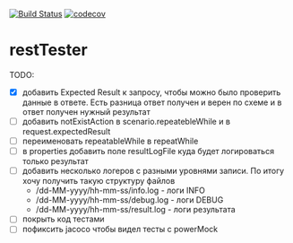 [![Build Status](https://travis-ci.org/sergeevik/restTester.svg?branch=master)](https://travis-ci.org/sergeevik/restTester)  [![codecov](https://codecov.io/gh/sergeevik/restTester/branch/master/graph/badge.svg)](https://codecov.io/gh/sergeevik/restTester)

# restTester

TODO:
- [x] добавить Expected Result к запросу, чтобы можно было проверить данные в ответе. 
  Есть разница ответ получен и верен по схеме и в ответ получен нужный результат
- [ ] добавить notExistAction в scenario.repeatebleWhile и в request.expectedResult
- [ ] переименовать repeatableWhile в repeatWhile
- [ ] в properties добавить поле resultLogFile куда будет логироваться только результат
- [ ] добавить несколько логеров с разными уровнями записи.
    По итогу хочу получить такую структуру файлов
    - /dd-MM-yyyy/hh-mm-ss/info.log - логи INFO
    - /dd-MM-yyyy/hh-mm-ss/debug.log - логи DEBUG
    - /dd-MM-yyyy/hh-mm-ss/result.log  - логи результата
- [ ] покрыть код тестами
- [ ] пофиксить jacoco чтобы видел тесты с powerMock
